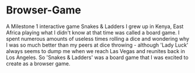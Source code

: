# Browser-Game
A Milestone 1 interactive game
                         Snakes & Ladders
 I grew up in Kenya, East Africa playing what I didn't know at that time was called a board game. I spent numerous amounts of useless times rolling a dice and wondering why I was so much better than my peers at dice throwing - although 'Lady Luck' always seems to dump me when we reach Las Vegas and reunites back in Los Angeles. So 'Snakes & Ladders' was a board game that I was excited to create as a browser game.